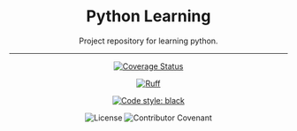 <div align="center">
    <h1>
        Python Learning
    </h1>
    <p>
        Project repository for learning python.
    </p>
</div>

<hr>

<div align="center">

<a href='https://coveralls.io/github/MenSeb/python-learning?branch=master'><img src='https://coveralls.io/repos/github/MenSeb/python-learning/badge.svg?branch=master' alt='Coverage Status' /></a>

<a href="https://github.com/astral-sh/ruff">
  <img src="https://img.shields.io/endpoint?url=https://raw.githubusercontent.com/astral-sh/ruff/main/assets/badge/v2.json" alt="Ruff">
</a>

[![Code style: black](https://img.shields.io/badge/code%20style-black-000000.svg)](https://github.com/psf/black)

<a src="https://opensource.org/licenses/ISC">
    <img alt="License" src="https://img.shields.io/badge/License-ISC-forest.svg">
</a>

<a src=".github/CODE_OF_CONDUCT.md">
    <img alt="Contributor Covenant" src="https://img.shields.io/badge/Contributor%20Covenant-2.1-0.svg">
</a>

</div>
